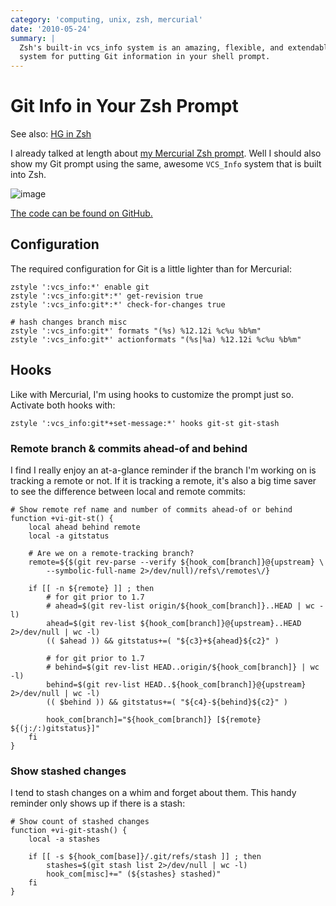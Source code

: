 ```yaml
---
category: 'computing, unix, zsh, mercurial'
date: '2010-05-24'
summary: |
  Zsh's built-in vcs_info system is an amazing, flexible, and extendable
  system for putting Git information in your shell prompt.
---
```


Git Info in Your Zsh Prompt
===========================

See also: [HG in Zsh](./hg-in-zsh.html)

I already talked at length about [my Mercurial Zsh
prompt](./hg-in-zsh.html). Well I should also show my Git prompt using
the same, awesome `VCS_Info` system that is built into Zsh.

![image](./git-prompt.png)

[The code can be found on
GitHub.](https://github.com/whiteinge/dotfiles/blob/master/.zsh_shouse_prompt)

Configuration
-------------

The required configuration for Git is a little lighter than for
Mercurial:

    zstyle ':vcs_info:*' enable git
    zstyle ':vcs_info:git*:*' get-revision true
    zstyle ':vcs_info:git*:*' check-for-changes true

    # hash changes branch misc
    zstyle ':vcs_info:git*' formats "(%s) %12.12i %c%u %b%m"
    zstyle ':vcs_info:git*' actionformats "(%s|%a) %12.12i %c%u %b%m"

Hooks
-----

Like with Mercurial, I'm using hooks to customize the prompt just so.
Activate both hooks with:

    zstyle ':vcs_info:git*+set-message:*' hooks git-st git-stash

### Remote branch & commits ahead-of and behind

I find I really enjoy an at-a-glance reminder if the branch I'm working
on is tracking a remote or not. If it is tracking a remote, it's also a
big time saver to see the difference between local and remote commits:

    # Show remote ref name and number of commits ahead-of or behind
    function +vi-git-st() {
        local ahead behind remote
        local -a gitstatus

        # Are we on a remote-tracking branch?
        remote=${$(git rev-parse --verify ${hook_com[branch]}@{upstream} \
            --symbolic-full-name 2>/dev/null)/refs\/remotes\/}

        if [[ -n ${remote} ]] ; then
            # for git prior to 1.7
            # ahead=$(git rev-list origin/${hook_com[branch]}..HEAD | wc -l)
            ahead=$(git rev-list ${hook_com[branch]}@{upstream}..HEAD 2>/dev/null | wc -l)
            (( $ahead )) && gitstatus+=( "${c3}+${ahead}${c2}" )

            # for git prior to 1.7
            # behind=$(git rev-list HEAD..origin/${hook_com[branch]} | wc -l)
            behind=$(git rev-list HEAD..${hook_com[branch]}@{upstream} 2>/dev/null | wc -l)
            (( $behind )) && gitstatus+=( "${c4}-${behind}${c2}" )

            hook_com[branch]="${hook_com[branch]} [${remote} ${(j:/:)gitstatus}]"
        fi
    }

### Show stashed changes

I tend to stash changes on a whim and forget about them. This handy
reminder only shows up if there is a stash:

    # Show count of stashed changes
    function +vi-git-stash() {
        local -a stashes

        if [[ -s ${hook_com[base]}/.git/refs/stash ]] ; then
            stashes=$(git stash list 2>/dev/null | wc -l)
            hook_com[misc]+=" (${stashes} stashed)"
        fi
    }

